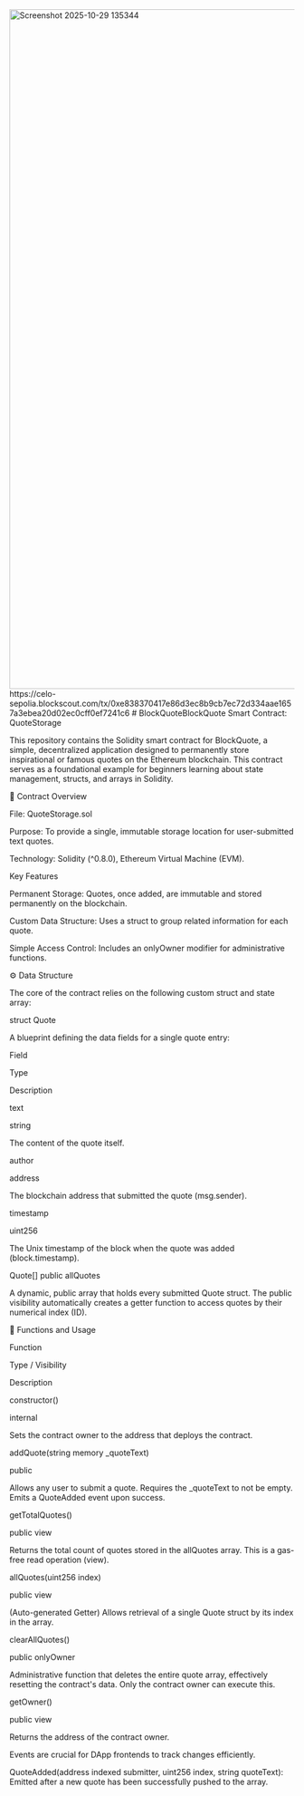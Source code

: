 <img width="1920" height="1200" alt="Screenshot 2025-10-29 135344" src="https://github.com/user-attachments/assets/cb18d719-9c53-47f6-8e46-65329a13cb76" />
https://celo-sepolia.blockscout.com/tx/0xe838370417e86d3ec8b9cb7ec72d334aae1657a3ebea20d02ec0cff0ef7241c6
# BlockQuoteBlockQuote Smart Contract: QuoteStorage

This repository contains the Solidity smart contract for BlockQuote, a simple, decentralized application designed to permanently store inspirational or famous quotes on the Ethereum blockchain. This contract serves as a foundational example for beginners learning about state management, structs, and arrays in Solidity.

📄 Contract Overview

File: QuoteStorage.sol

Purpose: To provide a single, immutable storage location for user-submitted text quotes.

Technology: Solidity (^0.8.0), Ethereum Virtual Machine (EVM).

Key Features

Permanent Storage: Quotes, once added, are immutable and stored permanently on the blockchain.

Custom Data Structure: Uses a struct to group related information for each quote.

Simple Access Control: Includes an onlyOwner modifier for administrative functions.

⚙️ Data Structure

The core of the contract relies on the following custom struct and state array:

struct Quote

A blueprint defining the data fields for a single quote entry:

Field

Type

Description

text

string

The content of the quote itself.

author

address

The blockchain address that submitted the quote (msg.sender).

timestamp

uint256

The Unix timestamp of the block when the quote was added (block.timestamp).

Quote[] public allQuotes

A dynamic, public array that holds every submitted Quote struct. The public visibility automatically creates a getter function to access quotes by their numerical index (ID).

🚀 Functions and Usage

Function

Type / Visibility

Description

constructor()

internal

Sets the contract owner to the address that deploys the contract.

addQuote(string memory _quoteText)

public

Allows any user to submit a quote. Requires the _quoteText to not be empty. Emits a QuoteAdded event upon success.

getTotalQuotes()

public view

Returns the total count of quotes stored in the allQuotes array. This is a gas-free read operation (view).

allQuotes(uint256 index)

public view

(Auto-generated Getter) Allows retrieval of a single Quote struct by its index in the array.

clearAllQuotes()

public onlyOwner

Administrative function that deletes the entire quote array, effectively resetting the contract's data. Only the contract owner can execute this.

getOwner()

public view

Returns the address of the contract owner.



Events are crucial for DApp frontends to track changes efficiently.

QuoteAdded(address indexed submitter, uint256 index, string quoteText): Emitted after a new quote has been successfully pushed to the array.
